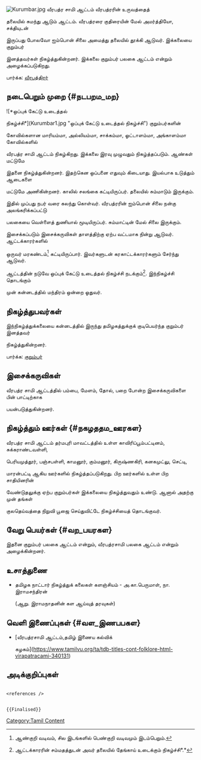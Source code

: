 ![](Kurumbar.jpg "Kurumbar.jpg") வீரபத்ர சாமி ஆட்டம் வீரபத்ரரின் உருவத்தைத்
தலையில் சுமந்து ஆடும் ஆட்டம். வீரபத்ரரை குதிரையின் மேல் அமர்த்தியோ, சக்தியுடன்
இருப்பது போலவோ ஐம்பொன் சிலை அமைத்து தலையில் தூக்கி ஆடுவர். இக்கலையை குறும்பர்
இனத்தவர்கள் நிகழ்த்துகின்றனர். இக்கலை குறும்பர் பலகை ஆட்டம் என்றும் அழைக்கப்படுகிறது.

பார்க்க: [வீரபத்திரர்](வீரபத்திரர் "wikilink")

## நடைபெறும் முறை {#நடபறம_மற}

![*ஒப்புக் கேட்டு உடைத்தல்
நிகழ்ச்சி*](Kurumbar1.jpg "ஒப்புக் கேட்டு உடைத்தல் நிகழ்ச்சி") குறும்பர்களின்
கோவில்களான மாரியம்மா, அல்லியம்மா, சாக்கம்மா, ஓட்டாளம்மா, அங்காளம்மா கோவில்களில்
வீரபத்ர சாமி ஆட்டம் நிகழ்கிறது. இக்கலை இரவு முழுவதும் நிகழ்த்தப்படும். ஆண்கள் மட்டுமே
இதனை நிகழ்த்துகின்றனர். இதற்கென ஒப்பனை எதுவும் கிடையாது. இயல்பாக உடுத்தும் ஆடைகளை
மட்டுமே அணிகின்றனர். காலில் சலங்கை கட்டியிருப்பர். தலையில் சும்மாடும் இருக்கும்.

இதில் முப்பது நபர் வரை கலந்து கொள்வர். வீரபத்ரரின் ஐம்பொன் சிலை நன்கு அலங்கரிக்கப்பட்டு
பலகையை வெள்ளைத் துணியால் மூடியிருப்பர். சும்மாட்டின் மேல் சிலை இருக்கும்.
இசைக்கப்படும் இசைக்கருவிகள் தாளத்திற்கு ஏற்ப வட்டமாக நின்று ஆடுவர். ஆட்டக்காரர்களில்
ஒருவர் மரகண்டம்[^1] கட்டியிருப்பார். இவர்களுடன் கரகாட்டக்காரர்களும் சேர்ந்து ஆடுவர்.
ஆட்டத்தின் நடுவே ஒப்புக் கேட்டு உடைத்தல் நிகழ்ச்சி நடக்கும்[^2]. இந்நிகழ்ச்சி தொடங்கும்
முன் கன்னடத்தில் மந்திரம் ஒன்றை ஓதுவர்.

## நிகழ்த்துபவர்கள்

இந்நிகழ்த்துக்கலையை கன்னடத்தில் இருந்து தமிழகத்துக்குக் குடிபெயர்ந்த குறும்பர் இனத்தவர்
நிகழ்த்துகின்றனர்.

பார்க்க: [குறும்பர்](குறும்பர் "wikilink")

## இசைக்கருவிகள்

வீரபத்ர சாமி ஆட்டத்தில் பம்பை, மேளம், தோல், பறை போன்ற இசைக்கருவிகளை பின் பாட்டிற்காக
பயன்படுத்துகின்றனர்.

## நிகழ்த்தும் ஊர்கள் {#நகழததம_ஊரகள}

வீரபத்ர சாமி ஆட்டம் தர்மபுரி மாவட்டத்தில் உள்ள காவிரிப்பூம்பட்டினம், சுக்கராண்டவள்ளி,
பெரியமுத்தூர், பஞ்சபள்ளி, காமனூர், கும்மனூர், கிருஷ்ணகிரி, கனகமுட்லு, செட்டி,
மாரன்பட்டி ஆகிய ஊர்களில் நிகழ்த்தப்படுகிறது. பிற ஊர்களில் உள்ள பிற சாதியினரின்
வேண்டுதலுக்கு ஏற்ப குறும்பர்கள் இக்கலையை நிகழ்த்துவதும் உண்டு. ஆனால் அதற்கு முன் தங்கள்
குலதெய்வத்தை நிறுவி பூஜை செய்துவிட்டே நிகழ்ச்சியைத் தொடங்குவர்.

## வேறு பெயர்கள் {#வற_பயரகள}

இதனை குறும்பர் பலகை ஆட்டம் என்றும், வீரபத்ரசாமி பலகை ஆட்டம் என்றும் அழைக்கின்றனர்.

## உசாத்துணை

-   தமிழக நாட்டார் நிகழ்த்துக் கலைகள் களஞ்சியம் - அ.கா.பெருமாள், நா. இராமசந்திரன்
    (ஆறு. இராமநாதனின் கள ஆய்வுத் தரவுகள்)

## வெளி இணைப்புகள் {#வள_இணபபகள}

-   [வீரபத்ரசாமி ஆட்டம்,தமிழ் இணைய கல்விக்
    கழகம்](https://www.tamilvu.org/ta/tdb-titles-cont-folklore-html-virapatracami-340131)

## அடிக்குறிப்புகள்

```{=html}
<references />
```
```{=mediawiki}
{{Finalised}}
```
[Category:Tamil Content](Category:Tamil_Content "wikilink")

[^1]: ஆண்குறி வடிவம், சில இடங்களில் பெண்குறி வடிவமும் இடம்பெறும்.

[^2]: ஆட்டக்காரரின் சம்மதத்துடன் அவர் தலையில் தேங்காய் உடைக்கும் நிகழ்ச்சி*.*

